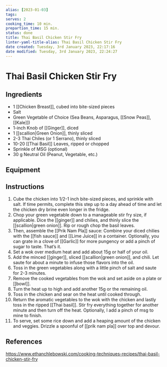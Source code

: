 ```yaml
---
alias: [2023-01-03]
tags:
serves: 2
cooking_time: 10 min.
prepartion_time: 15 min.
status: done
title: Thai Basil Chicken Stir Fry
linter-yaml-title-alias: Thai Basil Chicken Stir Fry
date created: Tuesday, 3rd January 2023, 22:17:16
date modified: Tuesday, 3rd January 2023, 22:24:27
---
```


# Thai Basil Chicken Stir Fry

## Ingredients

- 1 [[Chicken Breast]], cubed into bite-sized pieces
- Salt
- Green Vegetable of Choice (Sea Beans, Asparagus, [[Snow Peas]], [[Kale]])
- 1-inch Knob of [[Ginger]], diced
- 1 [[scallion|Green Onion]], thinly sliced
- 2-3 Thai Chiles (or 1 Serrano), thinly sliced
- 10-20 [[Thai Basil]] Leaves, ripped or chopped
- Sprinkle of MSG (optional)
- 30 g Neutral Oil (Peanut, Vegetable, etc.)

## Equipment

## Instructions

1. Cube the chicken into 1/2-1 inch bite-sized pieces, and sprinkle with salt. If time permits, complete this step up to a day ahead of time and let the chicken dry brine even longer in the fridge.
2. Chop your green vegetable down to a manageable stir fry size, if applicable. Dice the [[ginger]] and chilies, and thinly slice the [[scallion|green onion]]. Rip or rough chop the basil leaves.
3. Then, assemble the [[Prik Nam Pla]] sauce: Combine your diced chilies with the [[fish sauce]] and [[Lime Juice]] in a container. Optionally, you can grate in a clove of [[Garlic]] for more pungency or add a pinch of sugar to taste. That’s it.
4. Set a wok over medium heat and add about 15g or half of your oil.
5. Add the minced [[ginger]], sliced [[scallion|green onion]], and chili. Let saute for about a minute to infuse those flavors into the oil.
6. Toss in the green vegetables along with a little pinch of salt and saute for 2-3 minutes.
7. Remove the cooked vegetables from the wok and set aside on a plate or [[bowl]].
8. Turn the heat up to high and add another 15g or the remaining oil.
9. Toss in the chicken and sear on the heat until cooked through.
10. Return the aromatic vegetables to the wok with the chicken and lastly toss in the ripped [[Thai basil]]. Stir fry everything together for another minute and then turn off the heat. Optionally, I add a pinch of msg to mine to finish.
11. To serve, set some rice down and add a heaping amount of the chicken and veggies. Drizzle a spoonful of [[prik nam pla]] over top and devour.

## References

https://www.ethanchlebowski.com/cooking-techniques-recipes/thai-basil-chicken-stir-fry